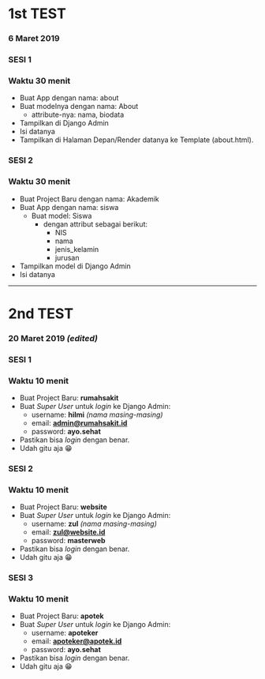 # 1st TEST 
### 6 Maret 2019
### SESI 1
### Waktu 30 menit
* Buat App dengan nama: about
* Buat modelnya dengan nama: About
  * attribute-nya: nama, biodata
* Tampilkan di Django Admin
* Isi datanya
* Tampilkan di Halaman Depan/Render datanya ke Template (about.html).

### SESI 2
### Waktu 30 menit
* Buat Project Baru dengan nama: Akademik
* Buat App dengan nama: siswa
  * Buat model: Siswa
    * dengan attribut sebagai berikut: 
      * NIS
      * nama
      * jenis_kelamin
      * jurusan
* Tampilkan model di Django Admin
* Isi datanya

---

# 2nd TEST
### 20 Maret 2019 *(edited)*
### SESI 1
### Waktu 10 menit
* Buat Project Baru: **rumahsakit**
* Buat *Super User* untuk *login* ke Django Admin:
  * username: **hilmi** *(nama masing-masing)*
  * email: **admin@rumahsakit.id** 
  * password: **ayo.sehat**
* Pastikan bisa *login* dengan benar.
* Udah gitu aja 😁

### SESI 2
### Waktu 10 menit
* Buat Project Baru: **website**
* Buat *Super User* untuk *login* ke Django Admin:
  * username: **zul** *(nama masing-masing)*
  * email: **zul@website.id** 
  * password: **masterweb**
* Pastikan bisa *login* dengan benar.
* Udah gitu aja 😁

### SESI 3
### Waktu 10 menit
* Buat Project Baru: **apotek**
* Buat *Super User* untuk *login* ke Django Admin:
  * username: **apoteker** 
  * email: **apoteker@apotek.id** 
  * password: **ayo.sehat**
* Pastikan bisa *login* dengan benar.
* Udah gitu aja 😁
